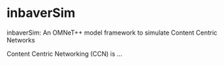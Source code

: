 # inbaverSim
inbaverSim: An OMNeT++ model framework to simulate Content Centric Networks

Content Centric Networking (CCN) is ...

